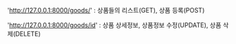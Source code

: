'http://127.0.0.1:8000/goods/' : 상품들의 리스트(GET), 상품 등록(POST)

'http://127.0.0.1:8000/goods/id' : 상품 상세정보, 상품정보 수정(UPDATE), 상품 삭제(DELETE)